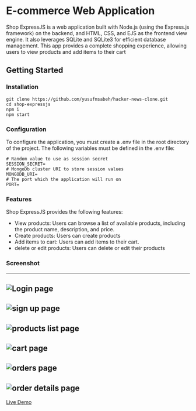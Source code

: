 ﻿# E-commerce Web Application

Shop ExpressJS is a web application built with Node.js (using the Express.js framework) on the backend, and HTML, CSS, and EJS as the frontend view engine. It also leverages SQLite and SQLite3 for efficient database management. This app provides a complete shopping experience, allowing users to view products and add items to their cart

## Getting Started

### Installation

```
git clone https://github.com/yusufmsabeh/hacker-news-clone.git
cd shop-expressjs
npm i
npm start
```

### Configuration

To configure the application, you must create a .env file in the root directory of the project. The following variables must be defined in the .env file:

```
# Random value to use as session secret
SESSION_SECRET=
# MongoDb cluster URI to store session values
MONGODB_URI=
# The port which the application will run on
PORT=
```

### Features

Shop ExpressJS provides the following features:

- View products: Users can browse a list of available products, including the product name, description, and price.
- Create products: Users can create products
- Add items to cart: Users can add items to their cart.
- delete or edit products: Users can delete or edit their products

### Screenshot
--------------------------------------------------------------------------------------------------------------------

![Login page](https://media.discordapp.net/attachments/883602591089573898/1092764641840599051/Screenshot_2023-04-04_131256.png)
--------------------------------------------------------------------------------------------------------------------

![sign up page](https://cdn.discordapp.com/attachments/883602591089573898/1092764463905636392/signup.png)
--------------------------------------------------------------------------------------------------------------------

![products list page](https://media.discordapp.net/attachments/883602591089573898/1092764641551187980/product_list.png)
--------------------------------------------------------------------------------------------------------------------

![cart page](https://media.discordapp.net/attachments/883602591089573898/1092764640703938590/cart.png)
--------------------------------------------------------------------------------------------------------------------

![orders page](https://media.discordapp.net/attachments/883602591089573898/1092764641307926538/orders.png)
--------------------------------------------------------------------------------------------------------------------


![order details page](https://media.discordapp.net/attachments/883602591089573898/1092764641005932544/order_details.png)
--------------------------------------------------------------------------------------------------------------------


[Live Demo](https://shop-expressjs.yooums.repl.co/)
